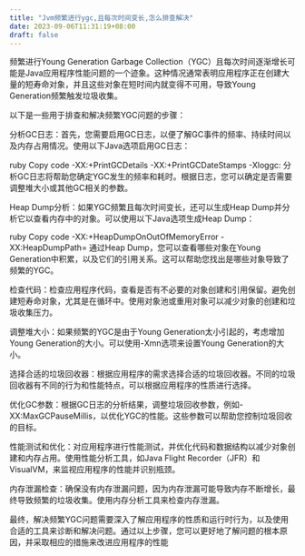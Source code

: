 ```yaml
---
title: "Jvm频繁进行ygc,且每次时间变长,怎么排查解决"
date: 2023-09-06T11:31:19+08:00
draft: false
---
```

频繁进行Young Generation Garbage Collection（YGC）且每次时间逐渐增长可能是Java应用程序性能问题的一个迹象。这种情况通常表明应用程序正在创建大量的短寿命对象，并且这些对象在短时间内就变得不可用，导致Young Generation频繁触发垃圾收集。

以下是一些用于排查和解决频繁YGC问题的步骤：

分析GC日志：首先，您需要启用GC日志，以便了解GC事件的频率、持续时间以及内存占用情况。使用以下Java选项启用GC日志：

ruby
Copy code
-XX:+PrintGCDetails -XX:+PrintGCDateStamps -Xloggc:<log-file-path>
分析GC日志将帮助您确定YGC发生的频率和耗时。根据日志，您可以确定是否需要调整堆大小或其他GC相关的参数。

Heap Dump分析：如果YGC频繁且每次时间变长，还可以生成Heap Dump并分析它以查看内存中的对象。可以使用以下Java选项生成Heap Dump：

ruby
Copy code
-XX:+HeapDumpOnOutOfMemoryError -XX:HeapDumpPath=<dump-file-path>
通过Heap Dump，您可以查看哪些对象在Young Generation中积累，以及它们的引用关系。这可以帮助您找出是哪些对象导致了频繁的YGC。

检查代码：检查应用程序代码，查看是否有不必要的对象创建和引用保留。避免创建短寿命对象，尤其是在循环中。使用对象池或重用对象可以减少对象的创建和垃圾收集压力。

调整堆大小：如果频繁的YGC是由于Young Generation太小引起的，考虑增加Young Generation的大小。可以使用-Xmn选项来设置Young Generation的大小。

选择合适的垃圾回收器：根据应用程序的需求选择合适的垃圾回收器。不同的垃圾回收器有不同的行为和性能特点，可以根据应用程序的性质进行选择。

优化GC参数：根据GC日志的分析结果，调整垃圾回收参数，例如-XX:MaxGCPauseMillis，以优化YGC的性能。这些参数可以帮助您控制垃圾回收的目标。

性能测试和优化：对应用程序进行性能测试，并优化代码和数据结构以减少对象创建和内存占用。使用性能分析工具，如Java Flight Recorder（JFR）和VisualVM，来监视应用程序的性能并识别瓶颈。

内存泄漏检查：确保没有内存泄漏问题，因为内存泄漏可能导致内存不断增长，最终导致频繁的垃圾收集。使用内存分析工具来检查内存泄漏。

最终，解决频繁YGC问题需要深入了解应用程序的性质和运行时行为，以及使用合适的工具来诊断和解决问题。通过以上步骤，您可以更好地了解问题的根本原因，并采取相应的措施来改进应用程序的性能
